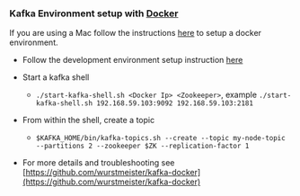 ### Kafka Environment setup with [Docker](https://www.docker.io/)

If you are using a Mac follow the instructions [here](https://docs.docker.com/installation/mac/) to setup a docker environment.

- Follow the development environment setup instruction [here](https://github.com/tq1/br-tq1-development)
- Start a kafka shell
    - `./start-kafka-shell.sh <Docker Ip> <Zookeeper>`, example `./start-kafka-shell.sh 192.168.59.103:9092 192.168.59.103:2181`
- From within the shell, create a topic
    - `$KAFKA_HOME/bin/kafka-topics.sh --create --topic my-node-topic --partitions 2 --zookeeper $ZK --replication-factor 1`

- For more details and troubleshooting see [https://github.com/wurstmeister/kafka-docker](https://github.com/wurstmeister/kafka-docker)
